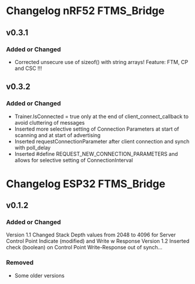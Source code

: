 # Changelog nRF52 FTMS_Bridge

## v0.3.1

### Added or Changed
- Corrected unsecure use of sizeof() with string arrays! Feature: FTM, CP and CSC !!!

## v0.3.2

### Added or Changed
- Trainer.IsConnected = true only at the end of client_connect_callback to avoid cluttering of messages
- Inserted more selective setting of Connection Parameters at start of scanning and at start of advertising
- Inserted requestConnectionParameter after client connection and synch with poll_delay
- Inserted #define REQUEST_NEW_CONNECTION_PARAMETERS and allows for selective setting of ConnectionInterval

# Changelog ESP32 FTMS_Bridge

## v0.1.2

### Added or Changed
Version 1.1
Changed Stack Depth values from 2048 to 4096 for Server Control Point Indicate (modified) and Write w Response
Version 1.2
Inserted check (boolean) on Control Point Write-Response out of synch...

### Removed
- Some older versions
